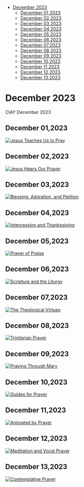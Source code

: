 <!-- toc -->

- [December 2023](#december-2023)
  * [December 01,2023](#december-012023)
  * [December 02,2023](#december-022023)
  * [December 03,2023](#december-032023)
  * [December 04,2023](#december-042023)
  * [December 05,2023](#december-052023)
  * [December 06,2023](#december-062023)
  * [December 07,2023](#december-072023)
  * [December 08,2023](#december-082023)
  * [December 09,2023](#december-092023)
  * [December 10,2023](#december-102023)
  * [December 11,2023](#december-112023)
  * [December 12,2023](#december-122023)
  * [December 13,2023](#december-132023)

<!-- tocstop -->

# December 2023 #
CIAY December 2023

## December 01,2023 ##

[![Jesus Teaches Us to Pray](https://raw.githubusercontent.com/linusjf/CIAY/main/December/jpgs/Day335.jpg)](https://youtu.be/7dsRN3QBduc "Jesus Teaches Us to Pray")

## December 02,2023 ##

[![Jesus Hears Our Prayer](https://raw.githubusercontent.com/linusjf/CIAY/main/December/jpgs/Day336.jpg)](https://youtu.be/LLDRmN-Kd_0 "Jesus Hears Our Prayer")

## December 03,2023 ##

[![Blessing, Adoration, and Petition](https://raw.githubusercontent.com/linusjf/CIAY/main/December/jpgs/Day337.jpg)](https://youtu.be/Di54q_wxM0A "Blessing, Adoration, and Petition")

## December 04,2023 ##

[![Intercession and Thanksgiving](https://raw.githubusercontent.com/linusjf/CIAY/main/December/jpgs/Day338.jpg)](https://youtu.be/oW_hwjojGJs "Intercession and Thanksgiving")

## December 05,2023 ##

[![Prayer of Praise](https://raw.githubusercontent.com/linusjf/CIAY/main/December/jpgs/Day339.jpg)](https://youtu.be/h8y5BlGk2LA "Prayer of Praise")

## December 06,2023 ##

[![Scripture and the Liturgy](https://raw.githubusercontent.com/linusjf/CIAY/main/December/jpgs/Day340.jpg)](https://youtu.be/7cLcQTkLrXM "Scripture and the Liturgy")

## December 07,2023 ##

[![The Theological Virtues](https://raw.githubusercontent.com/linusjf/CIAY/main/December/jpgs/Day341.jpg)](https://youtu.be/hI7zlMafJy0 "The Theological Virtues")

## December 08,2023 ##

[![Trinitarian Prayer](https://raw.githubusercontent.com/linusjf/CIAY/main/December/jpgs/Day342.jpg)](https://youtu.be/u7HXWC2w5aM "Trinitarian Prayer")

## December 09,2023 ##

[![Praying Through Mary](https://raw.githubusercontent.com/linusjf/CIAY/main/December/jpgs/Day343.jpg)](https://youtu.be/hc8swuEn4Ag "Praying Through Mary")

## December 10,2023 ##

[![Guides for Prayer](https://raw.githubusercontent.com/linusjf/CIAY/main/December/jpgs/Day344.jpg)](https://youtu.be/LC_EfHn25Y8 "Guides for Prayer")

## December 11,2023 ##

[![Animated by Prayer](https://raw.githubusercontent.com/linusjf/CIAY/main/December/jpgs/Day345.jpg)](https://youtu.be/TjudU3-84vA "Animated by Prayer")

## December 12,2023 ##

[![Meditation and Vocal Prayer](https://raw.githubusercontent.com/linusjf/CIAY/main/December/jpgs/Day346.jpg)](https://youtu.be/UtjNh0p43sw "Meditation and Vocal Prayer")

## December 13,2023 ##

[![Contemplative Prayer](https://raw.githubusercontent.com/linusjf/CIAY/main/December/jpgs/Day347.jpg)](https://youtu.be/AKLixSUvA7k "Contemplative Prayer")
